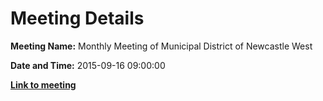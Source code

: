 # Meeting Details

**Meeting Name:** Monthly Meeting of Municipal District of Newcastle West

**Date and Time:** 2015-09-16 09:00:00

**<a href="https://www.limerick.ie/council/whats-on/monthly-meeting-municipal-district-newcastle-west-21" target="_blank">Link to meeting</a>**

